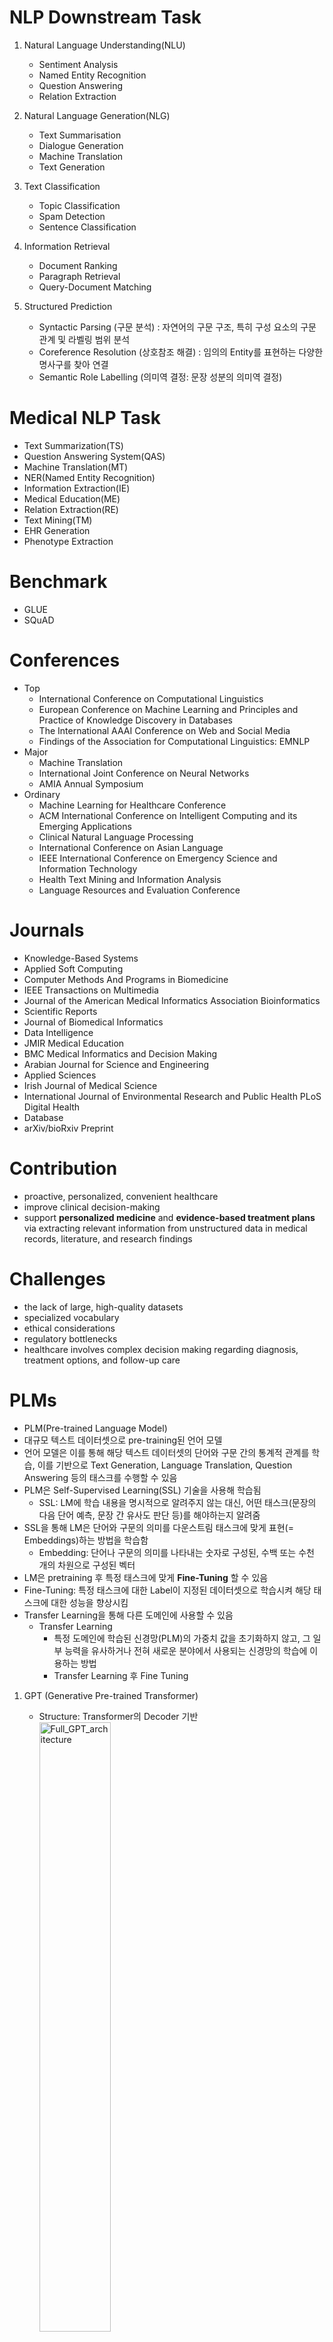 # NLP Downstream Task
1. Natural Language Understanding(NLU)
   - Sentiment Analysis
   - Named Entity Recognition
   - Question Answering
   - Relation Extraction

2. Natural Language Generation(NLG)
   - Text Summarisation
   - Dialogue Generation
   - Machine Translation
   - Text Generation

3. Text Classification
   - Topic Classification
   - Spam Detection
   - Sentence Classification

4. Information Retrieval
   - Document Ranking
   - Paragraph Retrieval
   - Query-Document Matching

5. Structured Prediction
   - Syntactic Parsing (구문 분석)
     : 자연어의 구문 구조, 특히 구성 요소의 구문 관계 및 라벨링 범위 분석
   - Coreference Resolution (상호참조 해결)
     : 임의의 Entity를 표현하는 다양한 명사구를 찾아 연결
   - Semantic Role Labelling (의미역 결정: 문장 성분의 의미역 결정)

# Medical NLP Task
- Text Summarization(TS)
- Question Answering System(QAS)
- Machine Translation(MT)
- NER(Named Entity Recognition)
- Information Extraction(IE)
- Medical Education(ME)
- Relation Extraction(RE)
- Text Mining(TM)
- EHR Generation
- Phenotype Extraction

# Benchmark
- GLUE
- SQuAD

# Conferences
- Top
  - International Conference on Computational Linguistics
  - European Conference on Machine Learning and Principles and Practice of Knowledge Discovery in Databases
  - The International AAAI Conference on Web and Social Media
  - Findings of the Association for Computational Linguistics: EMNLP
- Major
  - Machine Translation
  - International Joint Conference on Neural Networks
  - AMIA Annual Symposium
- Ordinary
  - Machine Learning for Healthcare Conference
  - ACM International Conference on Intelligent Computing and its Emerging Applications
  - Clinical Natural Language Processing
  - International Conference on Asian Language
  - IEEE International Conference on Emergency Science and Information Technology
  - Health Text Mining and Information Analysis
  - Language Resources and Evaluation Conference

# Journals
- Knowledge-Based Systems
- Applied Soft Computing
- Computer Methods And Programs in Biomedicine
- IEEE Transactions on Multimedia
- Journal of the American Medical Informatics Association Bioinformatics
- Scientific Reports
- Journal of Biomedical Informatics
- Data Intelligence
- JMIR Medical Education
- BMC Medical Informatics and Decision Making
- Arabian Journal for Science and Engineering
- Applied Sciences
- Irish Journal of Medical Science
- International Journal of Environmental Research and Public Health PLoS Digital Health
- Database
- arXiv/bioRxiv Preprint

# Contribution
- proactive, personalized, convenient healthcare
- improve clinical decision-making
- support **personalized medicine** and **evidence-based treatment plans** via extracting relevant information from unstructured data in medical records, literature, and research findings

# Challenges
- the lack of large, high-quality datasets
- specialized vocabulary
- ethical considerations
- regulatory bottlenecks
- healthcare involves complex decision making regarding diagnosis, treatment options, and follow-up care

# PLMs
- PLM(Pre-trained Language Model)
- 대규모 텍스트 데이터셋으로 pre-training된 언어 모델
- 언어 모델은 이를 통해 해당 텍스트 데이터셋의 단어와 구문 간의 통계적 관계를 학습, 이를 기반으로 Text Generation, Language Translation, Question Answering 등의 태스크를 수행할 수 있음
- PLM은 Self-Supervised Learning(SSL) 기술을 사용해 학습됨
  - SSL: LM에 학습 내용을 명시적으로 알려주지 않는 대신, 어떤 태스크(문장의 다음 단어 예측, 문장 간 유사도 판단 등)를 해야하는지 알려줌
- SSL을 통해 LM은 단어와 구문의 의미를 다운스트림 태스크에 맞게 표현(= Embeddings)하는 방법을 학습함
  - Embedding: 단어나 구문의 의미를 나타내는 숫자로 구성된, 수백 또는 수천 개의 차원으로 구성된 벡터
- LM은 pretraining 후 특정 태스크에 맞게 **Fine-Tuning** 할 수 있음
- Fine-Tuning: 특정 태스크에 대한 Label이 지정된 데이터셋으로 학습시켜 해당 태스크에 대한 성능을 향상시킴
- Transfer Learning을 통해 다른 도메인에 사용할 수 있음
  - Transfer Learning
    - 특정 도메인에 학습된 신경망(PLM)의 가중치 값을 초기화하지 않고, 그 일부 능력을 유사하거나 전혀 새로운 분야에서 사용되는 신경망의 학습에 이용하는 방법
    - Transfer Learning 후 Fine Tuning

1. GPT (Generative Pre-trained Transformer)
   - Structure: Transformer의 Decoder 기반
     <img alt="Full_GPT_architecture" src="https://github.com/user-attachments/assets/ca124ef1-877e-4ecf-81b0-2b9656e27825" width="50%" height="50%"/>
   - Pre-Training Data: Unlabelled large-scale text corpora
   - Pre-Training Strategy
     - Autoregressive Training으로 모델이 마스킹이나 삭제없이 Unidirection(왼쪽>오른쪽)으로만 텍스트 예측
   - Text Generation 특화

2. BERT (Bidirectional Encoder Representations from Transformers)
   - Structure: Transformer의 Encoder 기반
     <img alt="BERT-size-and-architecture" src="https://github.com/user-attachments/assets/5d0c67aa-781b-4273-b56a-b7b27304752c" width="50%" height="50%"/>
   - Pre-Training Data: BooksCorpus (800M), English Wikipedia (2500M)
   - Pre-Training Strategy: MLM, NSP
     - Bidirectional Encoding을 사용해 Masked Language Modeling(MLM)을 사용해 단어의 왼쪽 오른쪽 문맥을 표현
       - MLM: 문장에서 단어를 Masking함으로써, 모델이 Masked 단어를 예측할 때 그 단어 양쪽에 있는 단어를 사용하도록 강제하여 텍스트에서 양방향 학습을 가능하게 함
   - 양방향성으로 인해 Language Understating에 특화

3. RoBERTa (Robustly optimized BERT)
   - BERT 기반
   - BERT의 다음 문장 예측 태스크 제거 등의 Tuning을 통해 BERT 개선

# Pre-Training method
- Masked Language Modeling(MLM) ... BERT
- Few-Shot Learning ... GPT 3
- Multitask Learning ... T5, mT5

- gradual unfreezing of layers
- differential fine-tuning rates
- stepwise unfreezing
     
# PLMs in medical fields
<img alt="Usage of various PLMs in various medical NLP tasks" src="https://github.com/user-attachments/assets/9ca8c38b-4db7-404d-9305-b537c1a18d32" width="50%" height="50%"/>
